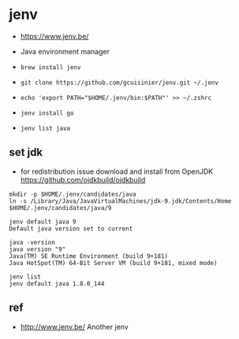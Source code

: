 # jenv
* https://www.jenv.be/
* Java environment manager

* `brew install jenv`
* `git clone https://github.com/gcuisinier/jenv.git ~/.jenv`
* `echo 'export PATH="$HOME/.jenv/bin:$PATH"' >> ~/.zshrc`

* `jenv install go`

* `jenv list java`

## set jdk
* for redistribution issue download and install from OpenJDK https://github.com/ojdkbuild/ojdkbuild

```
mkdir -p $HOME/.jenv/candidates/java
ln -s /Library/Java/JavaVirtualMachines/jdk-9.jdk/Contents/Home $HOME/.jenv/candidates/java/9

jenv default java 9
Default java version set to current

java -version
java version "9"
Java(TM) SE Runtime Environment (build 9+181)
Java HotSpot(TM) 64-Bit Server VM (build 9+181, mixed mode)
```

```
jenv list
jenv default java 1.8.0_144
```


## ref
* http://www.jenv.be/ Another jenv
